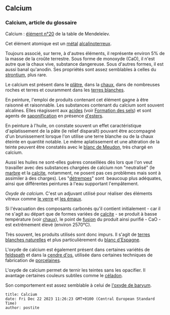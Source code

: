 ## Calcium
### Calcium, article du glossaire
 Calcium : [élément n°20](annexe1.html#ca) de la table de Mendeleïev.

Cet élément atomique est un [métal](metal.html) [alcalinoterreux](alcalinoterreux.html).

Toujours associé, sur terre, à d'autres éléments, il représente environ 5% de la masse de la croûte terrestre. Sous forme de monoxyde (CaO), il n'est autre que la chaux vive, substance dangereuse. Sous d'autres formes, il est aussi banal qu'anodin. Ses propriétés sont assez semblables à celles du [strontium](strontium.html), plus rare.

Le calcium est présent dans le [plâtre](platreliant.html), dans la [chaux](chaux.html), dans de nombreuses roches et terres et couramment dans les [terres blanches](terresblanches.html).

En peinture, l'emploi de produits contenant cet élément gagne à être raisonné et raisonnable. Les substances contenant du calcium sont souvent alcalines. Elles réagissent aux [acides](acides.html) (voir [Formation des sels](formationdesels.html)) et sont agents de [saponification](saponification.html) en présence [d'esters](ester.html).

En peinture à l'huile, on constate souvent un effet caractéristique d'aplatissement de la pâte (le relief disparaît) pouvant être accompagné d'un brunissement lorsque l'on utilise une terre blanche ou de la chaux éteinte en quantité notable. Le même aplatissement et une altération de la teinte peuvent être constatés avec le [blanc de Meudon](terresblanches.html#meudon), très chargé en calcium.

Aussi les huiles ne sont-elles guères conseillées dès lors que l'on veut travailler avec des substances chargées de calcium non "neutralisé" (le [marbre](chargesincolores.html#lapoudredemarbre) et la [calcite](calcite.html), notamment, ne posent pas ces problèmes mais sont à assimiler à des charges). Les "[détrempes](detrempe.html)" sont  beaucoup plus adéquates, ainsi que différentes peintures à l'eau supportant l'empâtement.

_Oxyde de calcium_. C'est un adjuvant utilisé pour réaliser des éléments vitreux comme [le verre](verre.html) et [les émaux](email.html).

Si l'évacuation des composants carbonés qu'il contient initialement - car il ne s'agit au départ que de formes variées de [calcite](calcite.html) - se produit à basse température (voir [chaux](chaux.html)), le point de [fusion](fusion.html) du produit ainsi purifié - CaO - est extrêmement élevé (environ 2570°C).

Très souvent, les produits utilisés sont donc impurs. Il s'agit de [terres blanches naturelles](terresblanches.html) et plus particulièrement du [blanc d'Espagne](terresblanches.html#despagne).

L'oxyde de calcium est également présent dans certaines variétés de [feldspath](feldspath.html) et dans la [cendre d'os](cendredos.html), utilisée dans certaines techniques de fabrication de [porcelaines](porcelaine.html).

L'oxyde de calcium permet de ternir les teintes sans les opacifier. Il avantage certaines couleurs subtiles comme le [céladon](vertscomplexes.html#vertceladon).

Son comportement est assez semblable à celui de [l'oxyde de baryum](baryum.html).


```
title: Calcium
date: Fri Dec 22 2023 11:26:23 GMT+0100 (Central European Standard Time)
author: postite
```
